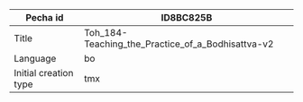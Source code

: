 |Pecha id | ID8BC825B
| --- | --- 
|Title | Toh_184-Teaching_the_Practice_of_a_Bodhisattva-v2 
|Language | bo
|Initial creation type | tmx